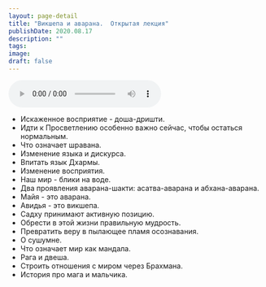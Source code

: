 ```yaml
---
layout: page-detail
title: "Викшепа и аварана.  Открытая лекция"
publishDate: 2020.08.17
description: ""
tags:
image:
draft: false
---
```


<audio title="2020.08.17 - Викшепа и аварана.  Открытая лекция.mp3" src="https://filer-api.advayta.org/v1.0/public/files/73446" controls=""></audio>

* Искаженное восприятие - доша-дришти.
* Идти к Просветлению особенно важно сейчас, чтобы остаться нормальным.
* Что означает шравана.
* Изменение языка и дискурса.
* Впитать язык Дхармы.
* Изменение восприятия.
* Наш мир - блики на воде.
* Два проявления аварана-шакти: асатва-аварана и абхана-аварана.
* Майя - это аварана.
* Авидья - это викшепа.
* Садху принимают активную позицию.
* Обрести в этой жизни правильную мудрость.
* Превратить веру в пылающее пламя осознавания.
* О сушумне.
* Что означает мир как мандала.
* Рага и двеша.
* Строить отношения с миром через Брахмана.
* История про мага и мальчика.

  

